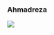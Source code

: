 ### Ahmadreza
<a href="https://github.com/ahmadrezabaqerzade">
<img align="center" src="https://github-readme-stats.vercel.app/api?username=ghost1372&show_icons=true&count_private=true&include_all_commits=true" /></a>
